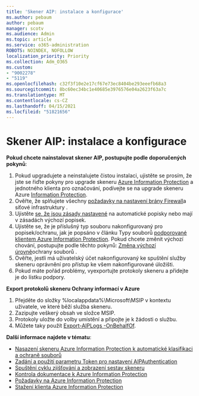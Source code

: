 ```yaml
---
title: 'Skener AIP: instalace a konfigurace'
ms.author: pebaum
author: pebaum
manager: scotv
ms.audience: Admin
ms.topic: article
ms.service: o365-administration
ROBOTS: NOINDEX, NOFOLLOW
localization_priority: Priority
ms.collection: Adm_O365
ms.custom:
- "9002278"
- "5119"
ms.openlocfilehash: c32f3f10e2e17cf67e73ec8404be293eeefb68a3
ms.sourcegitcommit: 8bc60ec34bc1e40685e3976576e04a2623f63a7c
ms.translationtype: MT
ms.contentlocale: cs-CZ
ms.lasthandoff: 04/15/2021
ms.locfileid: "51821656"
---
```

# <a name="aip-scanner-installation-and-configuration"></a>Skener AIP: instalace a konfigurace

**Pokud chcete nainstalovat skener AIP, postupujte podle doporučených pokynů**:

1. Pokud upgradujete a neinstalujete čistou instalaci, ujistěte se prosím, že jste se řiďte pokyny pro upgrade skeneru [Azure Information Protection](https://docs.microsoft.com/azure/information-protection/rms-client/client-admin-guide#upgrading-the-azure-information-protection-scanner) a jednotného klienta pro označování, podívejte se na upgrade skeneru Azure [Information Protection](https://docs.microsoft.com/azure/information-protection/rms-client/clientv2-admin-guide#upgrading-the-azure-information-protection-scanner).
2. Ověřte, že splňujete všechny [požadavky na nastavení brány Firewall](https://docs.microsoft.com/azure/information-protection/requirements#firewalls-and-network-infrastructure)a síťové infrastruktury .
3. Ujistěte [se, že jsou zásady nastavené](https://docs.microsoft.com/azure/information-protection/configure-policy) na automatické popisky nebo mají v zásadách výchozí popisek.
4. Ujistěte se, že je příslušný typ souboru nakonfigurovaný pro popisek/ochranu, jak je popsáno v článku Typy souborů [podporované klientem Azure Information Protection](https://docs.microsoft.com/azure/information-protection/rms-client/client-admin-guide-file-types#supported-file-types-for-classification-and-protection). Pokud chcete změnit výchozí chování, postupujte podle těchto pokynů: [Změna výchozí úrovně](https://docs.microsoft.com/azure/information-protection/rms-client/client-admin-guide-file-types#changing-the-default-protection-level-of-files)ochrany souborů .
5. Ověřte, jestli má uživatelský účet nakonfigurovaný ke spuštění služby skeneru oprávnění pro přístup ke všem nakonfigurované úložišti.
6. Pokud máte pořád problémy, vyexportujte protokoly skeneru a přidejte je do lístku podpory.

**Export protokolů skeneru Ochrany informací v Azure**

1. Přejděte do složky %localappdata%\Microsoft\MSIP v kontextu uživatele, ve které běží služba skeneru.
2. Zazipujte veškerý obsah ve složce MSIP.
3. Protokoly uložte do volby umístění a připojte je k žádosti o službu.
4. Můžete taky použít [Export-AIPLogs -OnBehalfOf](https://docs.microsoft.com/powershell/module/azureinformationprotection/export-aiplogs?view=azureipps).

**Další informace najdete v tématu**:
- [Nasazení skeneru Azure Information Protection k automatické klasifikaci a ochraně souborů](https://docs.microsoft.com/azure/information-protection/deploy-aip-scanner)
- [Zadání a použití parametru Token pro nastavení AIPAuthentication](https://docs.microsoft.com/azure/information-protection/rms-client/client-admin-guide-powershell#specify-and-use-the-token-parameter-for-set-aipauthentication)
- [Spuštění cyklu zjišťování a zobrazení sestav skeneru](https://docs.microsoft.com/azure/information-protection/deploy-aip-scanner#run-a-discovery-cycle-and-view-reports-for-the-scanner)
- [Kontrola dokumentace k Azure Information Protection](https://docs.microsoft.com/azure/information-protection/what-is-information-protection)
- [Požadavky na Azure Information Protection](https://docs.microsoft.com/azure/information-protection/get-started/requirements)
- [Stažení klienta Azure Information Protection](https://www.microsoft.com/download/details.aspx?id=53018)

